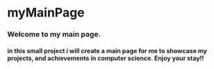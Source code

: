 # myMainPage
### Welcome to my main page.
#### in this small project i will create a main page for me to showcase my projects, and achievements in computer science. Enjoy your stay!!